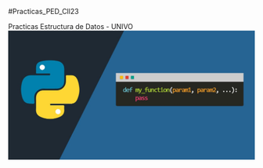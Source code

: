 #Practicas_PED_Cll23

Practicas Estructura de Datos - UNIVO
![Imagen descriptiva de lenguaje usado](Practica_Estructura1/python.jpg)
